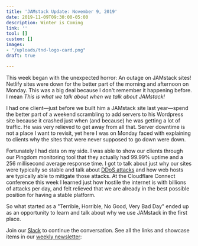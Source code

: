 ```yaml
---
title: 'JAMstack Update: November 9, 2019'
date: 2019-11-09T09:30:00-05:00
description: Winter is Coming
link: ''
tool: []
custom: []
images:
- "/uploads/tnd-logo-card.png"
draft: true

---
```

This week began with the unexpected horror: An outage on JAMstack sites! Netlify sites were down for the better part of the morning and afternoon on Monday. This was a big deal because I don't remember it happening before. I mean _This is what we talk about when we talk about JAMstack!_

I had one client—just before we built him a JAMstack site last year—spend the better part of a weekend scrambling to add servers to his Wordpress site because it crashed just when (and because) he was getting a lot of traffic. He was very relieved to get away from all that. Server downtime is not a place I want to revisit, yet here I was on Monday faced with explaining to clients why the sites that were never supposed to go down were down.

Fortunately I had data on my side. I was able to show our clients through our Pingdom monitoring tool that they actually had 99.99% uptime and a 256 millisecond average response time. I got to talk about just why our sites were typically so stable and talk about [DDoS attacks](https://www.cloudflare.com/learning/ddos/what-is-a-ddos-attack/) and how web hosts are typically able to mitigate those attacks. At the Cloudflare Connect conference this week I learned just how hostile the internet is with billions of attacks per day, and felt relieved that we are already in the best possible position for having a stable platform.

So what started as a "Terrible, Horrible, No Good, Very Bad Day" ended up as an opportunity to learn and talk about why we use JAMstack in the first place.

Join our [Slack](https://slack.tnd.dev/) to continue the conversation. See all the links and showcase items in our [weekly newsletter](): 